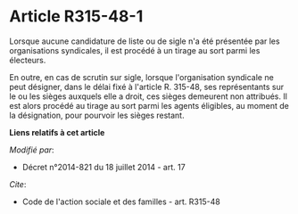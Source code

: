 # Article R315-48-1

Lorsque aucune candidature de liste ou de sigle n'a été présentée par les organisations syndicales, il est procédé à un
tirage au sort parmi les électeurs. 

En outre, en cas de scrutin sur sigle, lorsque l'organisation syndicale ne peut désigner, dans le délai fixé à l'article R.
315-48, ses représentants sur le ou les sièges auxquels elle a droit, ces sièges demeurent non attribués. Il est alors
procédé au tirage au sort parmi les agents éligibles, au moment de la désignation, pour pourvoir les sièges restant.

**Liens relatifs à cet article**

_Modifié par_:

  - Décret n°2014-821 du 18 juillet 2014 - art. 17

_Cite_:

  - Code de l'action sociale et des familles - art. R315-48
